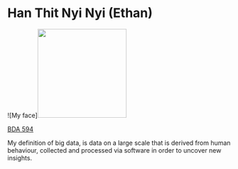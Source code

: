 # Han Thit Nyi Nyi (Ethan)
![My face]<img src="https://media.licdn.com/dms/image/C4E03AQEuGvCEyrRJzg/profile-displayphoto-shrink_800_800/0/1647434660974?e=1698278400&v=beta&t=MwCvOJe3DErsbmGZDKRkwZ2c0QptBseJkOx5swf1cCw" width=200>

[BDA 594](https://sdsu.instructure.com/courses/141078)

My definition of big data, is data on a large scale that is derived from human behaviour, collected and processed via software in order to uncover new insights. 

